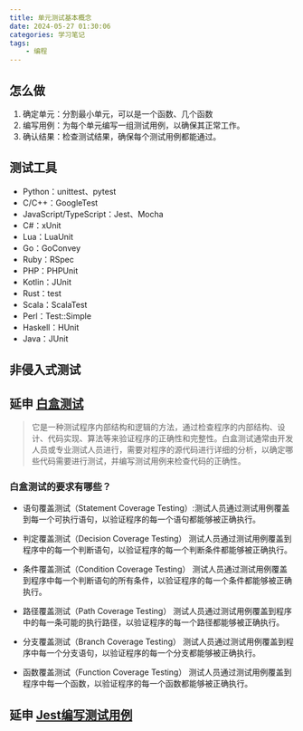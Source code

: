 ```yaml
---
title: 单元测试基本概念
date: 2024-05-27 01:30:06
categories: 学习笔记
tags:
    - 编程
---
```

## 怎么做
1. 确定单元：分割最小单元，可以是一个函数、几个函数
1. 编写用例：为每个单元编写一组测试用例，以确保其正常工作。
1. 确认结果：检查测试结果，确保每个测试用例都能通过。

## 测试工具
- Python：unittest、pytest
- C/C++：GoogleTest
- JavaScript/TypeScript：Jest、Mocha
- C#：xUnit
- Lua：LuaUnit
- Go：GoConvey
- Ruby：RSpec
- PHP：PHPUnit
- Kotlin：JUnit
- Rust：test
- Scala：ScalaTest
- Perl：Test::Simple
- Haskell：HUnit
- Java：JUnit

## 非侵入式测试

## 延申 [白盒测试](https://cloud.tencent.com/developer/techpedia/1936)
>它是一种测试程序内部结构和逻辑的方法，通过检查程序的内部结构、设计、代码实现、算法等来验证程序的正确性和完整性。白盒测试通常由开发人员或专业测试人员进行，需要对程序的源代码进行详细的分析，以确定哪些代码需要进行测试，并编写测试用例来检查代码的正确性。

### 白盒测试的要求有哪些？
 - 语句覆盖测试（Statement Coverage Testing）:测试人员通过测试用例覆盖到每一个可执行语句，以验证程序的每一个语句都能够被正确执行。

- 判定覆盖测试（Decision Coverage Testing）
测试人员通过测试用例覆盖到程序中的每一个判断语句，以验证程序的每一个判断条件都能够被正确执行。

 - 条件覆盖测试（Condition Coverage Testing）
测试人员通过测试用例覆盖到程序中每一个判断语句的所有条件，以验证程序的每一个条件都能够被正确执行。

 - 路径覆盖测试（Path Coverage Testing）
测试人员通过测试用例覆盖到程序中的每一条可能的执行路径，以验证程序的每一个路径都能够被正确执行。

 - 分支覆盖测试（Branch Coverage Testing）
测试人员通过测试用例覆盖到程序中每一个分支语句，以验证程序的每一个分支都能够被正确执行。

 - 函数覆盖测试（Function Coverage Testing）
测试人员通过测试用例覆盖到程序中每一个函数，以验证程序的每一个函数都能够被正确执行。

## 延申 [Jest编写测试用例](https://www.jianshu.com/p/eec5e34ff0c2)